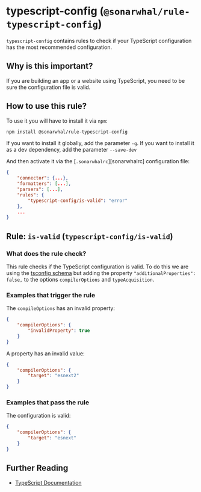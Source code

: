 # typescript-config (`@sonarwhal/rule-typescript-config`)

`typescript-config` contains rules to check if your TypeScript configuration
has the most recommended configuration.

## Why is this important?

If you are building an app or a website using TypeScript, you
need to be sure the configuration file is valid.

## How to use this rule?

To use it you will have to install it via `npm`:

```bash
npm install @sonarwhal/rule-typescript-config
```

If you want to install it globally, add the parameter `-g`.
If you want to install it as a dev dependency, add the parameter `--save-dev`

And then activate it via the [`.sonarwhalrc`][sonarwhalrc]
configuration file:

```json
{
    "connector": {...},
    "formatters": [...],
    "parsers": [...],
    "rules": {
        "typescript-config/is-valid": "error"
    },
    ...
}
```

## Rule: `is-valid` (`typescript-config/is-valid`)

### What does the rule check?

This rule checks if the TypeScript configuration is valid.
To do this we are using the
[tsconfig schema][typescript schema] but adding the property
`"additionalProperties": false,` to the options `compilerOptions`
and `typeAcquisition`.

### Examples that **trigger** the rule

The `compileOptions` has an invalid property:

```json
{
    "compilerOptions": {
        "invalidProperty": true
    }
}
```

A property has an invalid value:

```json
{
    "compilerOptions": {
        "target": "esnext2"
    }
}
```

### Examples that **pass** the rule

The configuration is valid:

```json
{
    "compilerOptions": {
        "target": "esnext"
    }
}
```

## Further Reading

* [TypeScript Documentation][typescript docs]

[typescript schema]: http://json.schemastore.org/tsconfig
[typescript docs]: https://www.typescriptlang.org/docs/home.html